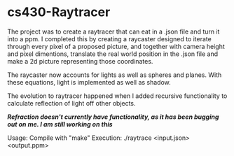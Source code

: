 # cs430-Raytracer

The project was to create a raytracer that can eat in a .json file and turn it into a ppm.
I completed this by creating a raycaster designed to iterate through every pixel of a proposed picture,
and together with camera height and pixel dimentions, translate the real world position in the .json file
and make a 2d picture representing those coordinates.

The raycaster now accounts for lights as well as spheres and planes. With these equations, light is implemented as well as shadow.

The evolution to raytracer happened when I added recursive functionality to calculate reflection of light off other objects.

***Refraction doesn't currently have functionality, as it has been bugging out on me. I am still working on this***

Usage:
Compile with "make"
Execution:
./raytrace <width> <height> <input.json> <output.ppm>
